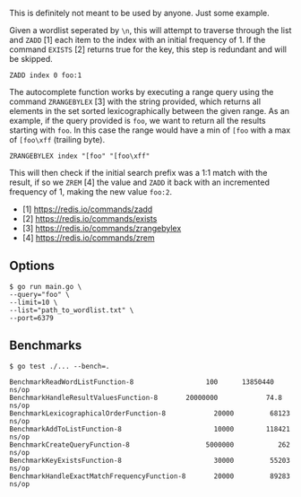 This is definitely not meant to be used by anyone. Just some example.

Given a wordlist seperated by `\n`, this will attempt to traverse through the list and `ZADD` [1] each item to the index with an initial frequency of 1. If the command `EXISTS` [2] returns true for the key, this step is redundant and will be skipped.

```
ZADD index 0 foo:1
```

The autocomplete function works by executing a range query using the command `ZRANGEBYLEX` [3] with the string provided, which returns all elements in the set sorted lexicographically between the given range. As an example, if the query provided is `foo`, we want to return all the results starting with `foo`. In this case the range would have a min of `[foo` with a max of `[foo\xff` (trailing byte).

```
ZRANGEBYLEX index "[foo" "[foo\xff"
```

This will then check if the initial search prefix was a 1:1 match with the result, if so we `ZREM` [4] the value and `ZADD` it back with an incremented frequency of 1, making the new value `foo:2`.

- [1] https://redis.io/commands/zadd
- [2] https://redis.io/commands/exists
- [3] https://redis.io/commands/zrangebylex
- [4] https://redis.io/commands/zrem

## Options
```
$ go run main.go \
--query="foo" \
--limit=10 \
--list="path_to_wordlist.txt" \
--port=6379
```
## Benchmarks

`$ go test ./... --bench=.`
```
BenchmarkReadWordListFunction-8         	     100	  13850440 ns/op
BenchmarkHandleResultValuesFunction-8   	20000000	        74.8 ns/op
BenchmarkLexicographicalOrderFunction-8        	   20000	     68123 ns/op
BenchmarkAddToListFunction-8                   	   10000	    118421 ns/op
BenchmarkCreateQueryFunction-8                 	 5000000	       262 ns/op
BenchmarkKeyExistsFunction-8                   	   30000	     55203 ns/op
BenchmarkHandleExactMatchFrequencyFunction-8   	   20000	     89283 ns/op
```

